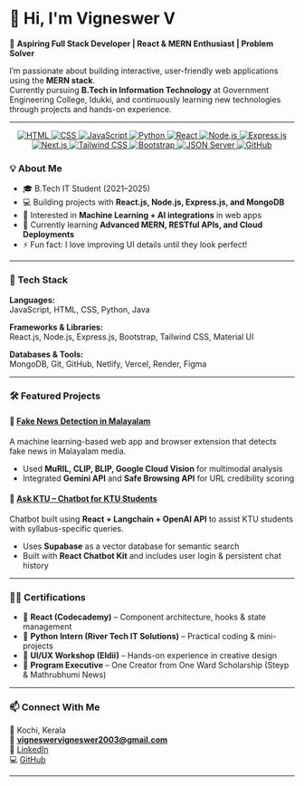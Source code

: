 # 👋 Hi, I'm Vigneswer V

🚀 **Aspiring Full Stack Developer | React & MERN Enthusiast | Problem Solver**

I’m passionate about building interactive, user-friendly web applications using the **MERN stack**.  
Currently pursuing **B.Tech in Information Technology** at Government Engineering College, Idukki, and continuously learning new technologies through projects and hands-on experience.

---

<p align="center">
  <a href="https://html.com/" target="_blank">
    <img src="https://img.shields.io/badge/HTML-%23E34F26.svg?style=flat-square&logo=html5&logoColor=white" alt="HTML">
  </a>
  <a href="https://www.w3.org/Style/CSS/Overview.en.html" target="_blank">
    <img src="https://img.shields.io/badge/CSS-%231572B6.svg?style=flat-square&logo=css3&logoColor=white" alt="CSS">
  </a>
  <a href="https://www.javascript.com/" target="_blank">
    <img src="https://img.shields.io/badge/JavaScript-%23F7DF1E.svg?style=flat-square&logo=javascript&logoColor=black" alt="JavaScript">
  </a>
  <a href="https://www.python.org/" target="_blank">
    <img src="https://img.shields.io/badge/Python-%2314354C.svg?style=flat-square&logo=python&logoColor=white" alt="Python">
  </a>
  <a href="https://reactjs.org/" target="_blank">
    <img src="https://img.shields.io/badge/React-%2320232a.svg?style=flat-square&logo=react&logoColor=%2361DAFB" alt="React" />
  </a>
  <a href="https://nodejs.org/" target="_blank">
    <img src="https://img.shields.io/badge/Node.js-%23339933.svg?style=flat-square&logo=node.js&logoColor=white" alt="Node.js" />
  </a>
  <a href="https://expressjs.com/" target="_blank">
    <img src="https://img.shields.io/badge/Express.js-%23404d59.svg?style=flat-square&logo=express&logoColor=white" alt="Express.js" />
  </a>
  <a href="https://nextjs.org/" target="_blank">
    <img src="https://img.shields.io/badge/Next.js-%23000000.svg?style=flat-square&logo=next.js&logoColor=white" alt="Next.js" />
  </a>
  <a href="https://tailwindcss.com/" target="_blank">
    <img src="https://img.shields.io/badge/Tailwind-%2338B2AC.svg?style=flat-square&logo=tailwind-css&logoColor=white" alt="Tailwind CSS" />
  </a>
  <a href="https://getbootstrap.com/" target="_blank">
    <img src="https://img.shields.io/badge/Bootstrap-%23563D7C.svg?style=flat-square&logo=bootstrap&logoColor=white" alt="Bootstrap" />
  </a>
  <a href="https://github.com/typicode/json-server" target="_blank">
    <img src="https://img.shields.io/badge/JSON_Server-%23007ACC.svg?style=flat-square&logo=json&logoColor=white" alt="JSON Server" />
  </a>
  <a href="https://github.com/" target="_blank">
    <img src="https://img.shields.io/badge/GitHub-%2312100E.svg?style=flat-square&logo=github&logoColor=white" alt="GitHub" />
  </a>
</p>


### 💡 About Me
- 🎓 B.Tech IT Student (2021–2025)  
- 💻 Building projects with **React.js, Node.js, Express.js, and MongoDB**  
- 🤖 Interested in **Machine Learning + AI integrations** in web apps  
- 🌱 Currently learning **Advanced MERN, RESTful APIs, and Cloud Deployments**  
- ⚡ Fun fact: I love improving UI details until they look perfect!

---

### 🧰 Tech Stack
**Languages:**  
JavaScript, HTML, CSS, Python, Java  

**Frameworks & Libraries:**  
React.js, Node.js, Express.js, Bootstrap, Tailwind CSS, Material UI  

**Databases & Tools:**  
MongoDB, Git, GitHub, Netlify, Vercel, Render, Figma  

---

### 🛠️ Featured Projects

#### 🧾 [Fake News Detection in Malayalam](https://github.com/Vigneswer/Fake-News-Detection)  
A machine learning-based web app and browser extension that detects fake news in Malayalam media.  
- Used **MuRIL, CLIP, BLIP, Google Cloud Vision** for multimodal analysis  
- Integrated **Gemini API** and **Safe Browsing API** for URL credibility scoring  

#### 💬 [Ask KTU – Chatbot for KTU Students](https://github.com/Vigneswer/Ask-KTU-Chatbot)  
Chatbot built using **React + Langchain + OpenAI API** to assist KTU students with syllabus-specific queries.  
- Uses **Supabase** as a vector database for semantic search  
- Built with **React Chatbot Kit** and includes user login & persistent chat history  

---

### 🧑‍🎓 Certifications
- 🧩 **React (Codecademy)** – Component architecture, hooks & state management  
- 🐍 **Python Intern (River Tech IT Solutions)** – Practical coding & mini-projects  
- 🎨 **UI/UX Workshop (Eldii)** – Hands-on experience in creative design  
- 🏅 **Program Executive** – One Creator from One Ward Scholarship (Steyp & Mathrubhumi News)  

---

### 📫 Connect With Me
📍 Kochi, Kerala  
📧 **[vigneswervigneswer2003@gmail.com](mailto:vigneswervigneswer2003@gmail.com)**  
🔗 [LinkedIn](https://linkedin.com/in/vigneswer-v)  
💻 [GitHub](https://github.com/Vigneswer)  

---

